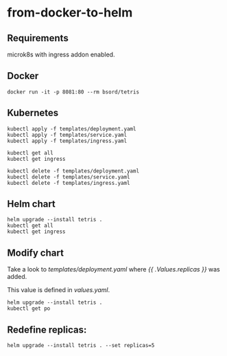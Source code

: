 # from-docker-to-helm

## Requirements

microk8s with ingress addon enabled.

## Docker

```
docker run -it -p 8081:80 --rm bsord/tetris
```

## Kubernetes

```
kubectl apply -f templates/deployment.yaml
kubectl apply -f templates/service.yaml
kubectl apply -f templates/ingress.yaml
```

```
kubectl get all
kubectl get ingress
```

```
kubectl delete -f templates/deployment.yaml
kubectl delete -f templates/service.yaml
kubectl delete -f templates/ingress.yaml
```

## Helm chart

```
helm upgrade --install tetris .
kubectl get all
kubectl get ingress
```

## Modify chart

Take a look to *templates/deployment.yaml* where *{{ .Values.replicas }}* was added.

This value is defined in *values.yaml*.

```
helm upgrade --install tetris .
kubectl get po
```

## Redefine replicas:

```
helm upgrade --install tetris . --set replicas=5
```

